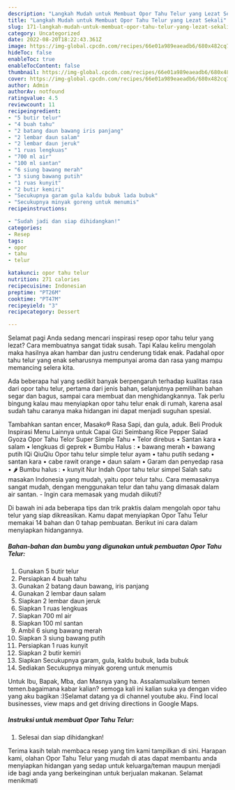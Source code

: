 ```yaml
---
description: "Langkah Mudah untuk Membuat Opor Tahu Telur yang Lezat Sekali"
title: "Langkah Mudah untuk Membuat Opor Tahu Telur yang Lezat Sekali"
slug: 171-langkah-mudah-untuk-membuat-opor-tahu-telur-yang-lezat-sekali
category: Uncategorized
date: 2022-08-20T18:22:43.361Z
image: https://img-global.cpcdn.com/recipes/66e01a989eaeadb6/680x482cq70/opor-tahu-telur-foto-resep-utama.jpg
hideToc: false
enableToc: true
enableTocContent: false
thumbnail: https://img-global.cpcdn.com/recipes/66e01a989eaeadb6/680x482cq70/opor-tahu-telur-foto-resep-utama.jpg
cover: https://img-global.cpcdn.com/recipes/66e01a989eaeadb6/680x482cq70/opor-tahu-telur-foto-resep-utama.jpg
author: Admin
authorAv: notfound
ratingvalue: 4.5
reviewcount: 11
recipeingredient:
- "5 butir telur"
- "4 buah tahu"
- "2 batang daun bawang iris panjang"
- "2 lembar daun salam"
- "2 lembar daun jeruk"
- "1 ruas lengkuas"
- "700 ml air"
- "100 ml santan"
- "6 siung bawang merah"
- "3 siung bawang putih"
- "1 ruas kunyit"
- "2 butir kemiri"
- "Secukupnya garam gula kaldu bubuk lada bubuk"
- "Secukupnya minyak goreng untuk menumis"
recipeinstructions:

- "Sudah jadi dan siap dihidangkan!"
categories:
- Resep
tags:
- opor
- tahu
- telur

katakunci: opor tahu telur 
nutrition: 271 calories
recipecuisine: Indonesian
preptime: "PT26M"
cooktime: "PT47M"
recipeyield: "3"
recipecategory: Dessert

---
```



Selamat pagi Anda sedang mencari inspirasi resep opor tahu telur yang lezat? Cara membuatnya sangat tidak susah. Tapi Kalau keliru mengolah maka hasilnya akan hambar dan justru cenderung tidak enak. Padahal opor tahu telur yang enak seharusnya mempunyai aroma dan rasa yang mampu memancing selera kita.


Ada beberapa hal yang sedikit banyak berpengaruh terhadap kualitas rasa dari opor tahu telur, pertama dari jenis bahan, selanjutnya pemilihan bahan segar dan bagus, sampai cara membuat dan menghidangkannya. Tak perlu bingung kalau mau menyiapkan opor tahu telur enak di rumah, karena asal sudah tahu caranya maka hidangan ini dapat menjadi suguhan spesial.

Tambahkan santan encer, Masako® Rasa Sapi, dan gula, aduk. Beli Produk Inspirasi Menu Lainnya untuk Capai Gizi Seimbang Rice Pepper Salad Gyoza Opor Tahu Telor Super Simple Tahu • Telor direbus • Santan kara • salam • lengkuas di geprek • Bumbu Halus : • bawang merah • bawang putih IQi QiuQiu Opor tahu telur simple telur ayam • tahu putih sedang • santan kara • cabe rawit orange • daun salam • Garam dan penyedap rasa • 🌶 Bumbu halus : • kunyit Nur Indah Opor tahu telur simpel Salah satu masakan Indonesia yang mudah, yaitu opor telur tahu. Cara memasaknya sangat mudah, dengan menggunakan telur dan tahu yang dimasak dalam air santan. - Ingin cara memasak yang mudah diikuti?


Di bawah ini ada beberapa tips dan trik praktis dalam mengolah opor tahu telur yang siap dikreasikan. Kamu dapat menyiapkan Opor Tahu Telur memakai 14 bahan dan 0 tahap pembuatan. Berikut ini cara dalam menyiapkan hidangannya.

<!--inarticleads1-->

##### Bahan-bahan dan bumbu yang digunakan untuk pembuatan Opor Tahu Telur:

1. Gunakan 5 butir telur
1. Persiapkan 4 buah tahu
1. Gunakan 2 batang daun bawang, iris panjang
1. Gunakan 2 lembar daun salam
1. Siapkan 2 lembar daun jeruk
1. Siapkan 1 ruas lengkuas
1. Siapkan 700 ml air
1. Siapkan 100 ml santan
1. Ambil 6 siung bawang merah
1. Siapkan 3 siung bawang putih
1. Persiapkan 1 ruas kunyit
1. Siapkan 2 butir kemiri
1. Siapkan Secukupnya garam, gula, kaldu bubuk, lada bubuk
1. Sediakan Secukupnya minyak goreng untuk menumis


Untuk Ibu, Bapak, Mba, dan Masnya yang ha. Assalamualaikum temen temen.bagaimana kabar kalian? semoga kali ini kalian suka ya dengan video yang aku bagikan :)Selamat datang ya di channel youtube aku. Find local businesses, view maps and get driving directions in Google Maps. 

<!--inarticleads2-->

##### Instruksi untuk membuat Opor Tahu Telur:


1. Selesai dan siap dihidangkan!



Terima kasih telah membaca resep yang tim kami tampilkan di sini. Harapan kami, olahan Opor Tahu Telur yang mudah di atas dapat membantu anda menyiapkan hidangan yang sedap untuk keluarga/teman maupun menjadi ide bagi anda yang berkeinginan untuk berjualan makanan. Selamat menikmati
